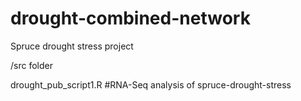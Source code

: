 # drought-combined-network
Spruce drought stress project

/src folder

drought_pub_script1.R
#RNA-Seq analysis of spruce-drought-stress